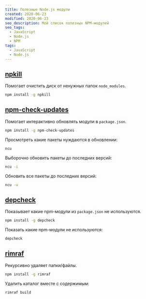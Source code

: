 ```yaml
---
title: Полезные Node.js модули
created: 2020-06-23
modified: 2020-06-23
seo_description: Мой список полезных NPM-модулей
seo_tags:
  - JavaScript
  - Node.js
  - NPM
tags:
  - JavaScript
  - Node.js
---
```


## [npkill](https://www.npmjs.com/package/npkill)

Помогает очистить диск от ненужных папок `node_modules`.

```bash
npm install -g npkill
```

## [npm-check-updates](https://www.npmjs.com/package/npm-check-updates)

Помогает интерактивно обновлять модули в `package.json`.

```bash
npm install -g npm-check-updates
```

Просмотреть какие пакеты нуждаются в обновлении:

```bash
ncu
```

Выборочно обновить пакеты до последних версий:

```bash
ncu -i
```

Обновить все пакеты до последних версий:

```bash
ncu -u
```

## [depcheck](https://www.npmjs.com/package/depcheck)

Показывает какие npm-модули из `package.json` не используются.

```bash
npm install -g depcheck
```

Показать какие npm-модули не используются:

```bash
depcheck
```

## [rimraf](https://www.npmjs.com/package/rimraf)

Рекурсивно удаляет папки/файлы.

```bash
npm install -g rimraf
```

Удалить каталог вместе с содержимым:

```bash
rimraf build
```
